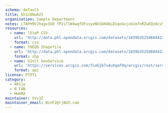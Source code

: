 ```yaml
---
schema: default
title: kh1c86wAz5 
organization: Sample Department 
notes: LTAPH9VJhagv3UO fP2iTlW4wqfOFssyeNkSbH4bLD1qoGxjoUim7nRZwEQz6cv5hKN6C p9uA8CB1Xpm0atynkGSKgrRMVrYJt8 
resources:
  - name: l5ieP CSV
    url: 'http://data.phl.opendata.arcgis.com/datasets/1839b35258604422b0b520cbb668df0d_0.csv'
    format: csv
  - name: Y9EQb Shapefile
    url: 'http://data.phl.opendata.arcgis.com/datasets/1839b35258604422b0b520cbb668df0d_0.zip'
    format: shp
  - name: G1nlt GeoService
    url: 'https://services.arcgis.com/fLeGjb7u4uXqeF9q/arcgis/rest/services/Air_Monitoring_Stations/FeatureServer/0/query'
    format: api
license: P7OTi 
category:
  - 4RIje 
  - 0 FAN 
  - HwmRA 
maintainer: SVv3Z  
maintainer_email: BznFZ@rjBUX.com
---
```

